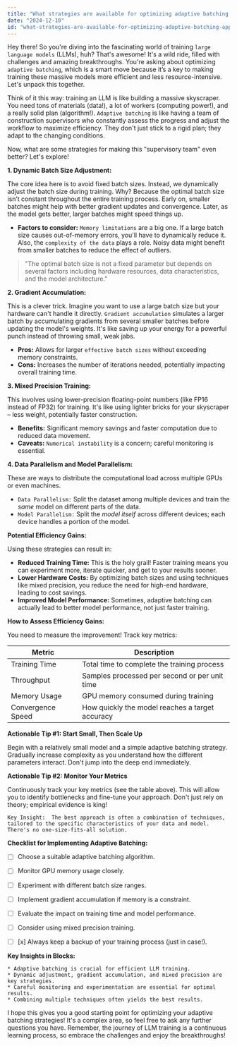 ```yaml
---
title: "What strategies are available for optimizing adaptive batching approaches in training large language models, and what are the potential efficiency gains?"
date: "2024-12-10"
id: "what-strategies-are-available-for-optimizing-adaptive-batching-approaches-in-training-large-language-models-and-what-are-the-potential-efficiency-gains"
---
```


Hey there!  So you're diving into the fascinating world of training `large language models` (LLMs), huh?  That's awesome!  It's a wild ride, filled with challenges and amazing breakthroughs.  You're asking about optimizing `adaptive batching`, which is a smart move because it’s a key to making training these massive models more efficient and less resource-intensive. Let's unpack this together.

Think of it this way: training an LLM is like building a massive skyscraper.  You need tons of materials (data!), a lot of workers (computing power!), and a really solid plan (algorithm!).  `Adaptive batching` is like having a team of construction supervisors who constantly assess the progress and adjust the workflow to maximize efficiency.  They don't just stick to a rigid plan; they adapt to the changing conditions.

Now, what are some strategies for making this "supervisory team" even better? Let's explore!

**1. Dynamic Batch Size Adjustment:**

The core idea here is to avoid fixed batch sizes.  Instead, we dynamically adjust the batch size during training.  Why? Because the optimal batch size isn’t constant throughout the entire training process. Early on, smaller batches might help with better gradient updates and convergence.  Later, as the model gets better, larger batches might speed things up.

*   **Factors to consider:**  `Memory limitations` are a big one. If a large batch size causes out-of-memory errors, you'll have to dynamically reduce it.  Also, the `complexity of the data` plays a role.  Noisy data might benefit from smaller batches to reduce the effect of outliers.

> "The optimal batch size is not a fixed parameter but depends on several factors including hardware resources, data characteristics, and the model architecture."

**2. Gradient Accumulation:**

This is a clever trick.  Imagine you want to use a large batch size but your hardware can't handle it directly.  `Gradient accumulation` simulates a larger batch by accumulating gradients from several smaller batches before updating the model's weights.  It's like saving up your energy for a powerful punch instead of throwing small, weak jabs.

*   **Pros:**  Allows for larger `effective batch sizes` without exceeding memory constraints.
*   **Cons:**  Increases the number of iterations needed, potentially impacting overall training time.

**3. Mixed Precision Training:**

This involves using lower-precision floating-point numbers (like FP16 instead of FP32) for training.  It's like using lighter bricks for your skyscraper – less weight, potentially faster construction.

*   **Benefits:**  Significant memory savings and faster computation due to reduced data movement.
*   **Caveats:**  `Numerical instability` is a concern; careful monitoring is essential.


**4. Data Parallelism and Model Parallelism:**

These are ways to distribute the computational load across multiple GPUs or even machines.

*   `Data Parallelism:` Split the dataset among multiple devices and train the *same* model on different parts of the data.
*   `Model Parallelism:` Split the *model itself* across different devices; each device handles a portion of the model.


**Potential Efficiency Gains:**

Using these strategies can result in:

*   **Reduced Training Time:** This is the holy grail!  Faster training means you can experiment more, iterate quicker, and get to your results sooner.
*   **Lower Hardware Costs:**  By optimizing batch sizes and using techniques like mixed precision, you reduce the need for high-end hardware, leading to cost savings.
*   **Improved Model Performance:**  Sometimes, adaptive batching can actually lead to better model performance, not just faster training.


**How to Assess Efficiency Gains:**

You need to measure the improvement!  Track key metrics:

| Metric             | Description                                  |
|----------------------|----------------------------------------------|
| Training Time       | Total time to complete the training process   |
| Throughput          | Samples processed per second or per unit time  |
| Memory Usage         | GPU memory consumed during training          |
| Convergence Speed   | How quickly the model reaches a target accuracy |


**Actionable Tip #1:  Start Small, Then Scale Up**

Begin with a relatively small model and a simple adaptive batching strategy.  Gradually increase complexity as you understand how the different parameters interact.  Don't jump into the deep end immediately.

**Actionable Tip #2:  Monitor Your Metrics**

Continuously track your key metrics (see the table above).  This will allow you to identify bottlenecks and fine-tune your approach.  Don't just rely on theory; empirical evidence is king!


```
Key Insight:  The best approach is often a combination of techniques, tailored to the specific characteristics of your data and model.  There's no one-size-fits-all solution.
```

**Checklist for Implementing Adaptive Batching:**

- [ ] Choose a suitable adaptive batching algorithm.
- [ ] Monitor GPU memory usage closely.
- [ ] Experiment with different batch size ranges.
- [ ] Implement gradient accumulation if memory is a constraint.
- [ ] Evaluate the impact on training time and model performance.
- [ ] Consider using mixed precision training.
- [ ] [x]  Always keep a backup of your training process (just in case!).


**Key Insights in Blocks:**

```
* Adaptive batching is crucial for efficient LLM training.
* Dynamic adjustment, gradient accumulation, and mixed precision are key strategies.
* Careful monitoring and experimentation are essential for optimal results.
* Combining multiple techniques often yields the best results.
```

I hope this gives you a good starting point for optimizing your adaptive batching strategies!  It's a complex area, so feel free to ask any further questions you have. Remember, the journey of LLM training is a continuous learning process, so embrace the challenges and enjoy the breakthroughs!
